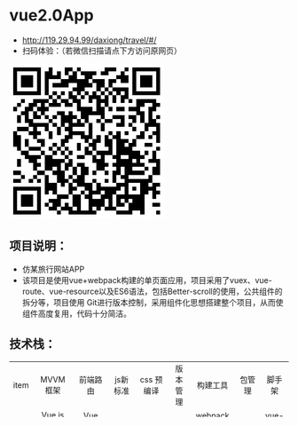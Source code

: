 # vue2.0App
*  http://119.29.94.99/daxiong/travel/#/
* 扫码体验：（若微信扫描请点下方访问原网页）

![6](https://github.com/zzzkun/vue2.0App/blob/master/1533735454.png)


项目说明：
--------
*  仿某旅行网站APP
*  该项目是使用vue+webpack构建的单页面应用，项目采用了vuex、vue-route、vue-resource以及ES6语法，包括Better-scroll的使用，公共组件的拆分等，项目使用  Git进行版本控制，采用组件化思想搭建整个项目，从而使组件高度复用，代码十分简洁。

技术栈：
------
<table border="0px" align="center" bordercolor="black" width="100%" height="100px">
    <tr align="center">
        <td>item</td>
        <td>MVVM框架</td>
        <td>前端路由</td>
        <td>js新标准</td>
        <td>css 预编译</td>
        <td>版本管理</td>
        <td>构建工具</td>
        <td>	包管理</td>
        <td>脚手架</td>
    </tr>
    <tr align="center">
        <td>技术</td>
        <td>	Vue.js（2.x）</td>
        <td>Vue Router</td>
        <td>ES6</td>
        <td>stylus</td>
        <td>git</td>
        <td>webpack 3.6</td>
         <td>npm</td>
        <td>vue-cli</td>
    </tr>
</table>
